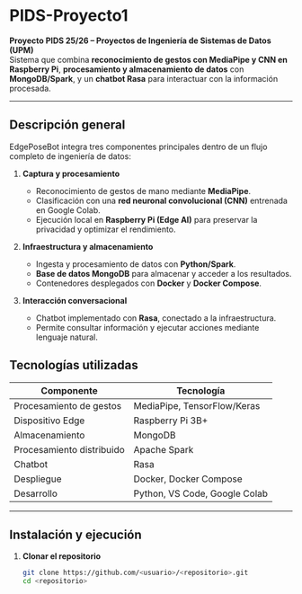# PIDS-Proyecto1

**Proyecto PIDS 25/26 – Proyectos de Ingeniería de Sistemas de Datos (UPM)**  
Sistema que combina **reconocimiento de gestos con MediaPipe y CNN en Raspberry Pi**, **procesamiento y almacenamiento de datos** con **MongoDB/Spark**, y un **chatbot Rasa** para interactuar con la información procesada.

---

## Descripción general

EdgePoseBot integra tres componentes principales dentro de un flujo completo de ingeniería de datos:

1. **Captura y procesamiento**  
   - Reconocimiento de gestos de mano mediante **MediaPipe**.  
   - Clasificación con una **red neuronal convolucional (CNN)** entrenada en Google Colab.  
   - Ejecución local en **Raspberry Pi (Edge AI)** para preservar la privacidad y optimizar el rendimiento.

2. **Infraestructura y almacenamiento**  
   - Ingesta y procesamiento de datos con **Python/Spark**.  
   - **Base de datos MongoDB** para almacenar y acceder a los resultados.  
   - Contenedores desplegados con **Docker** y **Docker Compose**.

3. **Interacción conversacional**  
   - Chatbot implementado con **Rasa**, conectado a la infraestructura.  
   - Permite consultar información y ejecutar acciones mediante lenguaje natural.

## Tecnologías utilizadas

| Componente | Tecnología |
|-------------|-------------|
| Procesamiento de gestos | MediaPipe, TensorFlow/Keras |
| Dispositivo Edge | Raspberry Pi 3B+ |
| Almacenamiento | MongoDB |
| Procesamiento distribuido | Apache Spark |
| Chatbot | Rasa |
| Despliegue | Docker, Docker Compose |
| Desarrollo | Python, VS Code, Google Colab |

---

## Instalación y ejecución

1. **Clonar el repositorio**
   ```bash
   git clone https://github.com/<usuario>/<repositorio>.git
   cd <repositorio>
